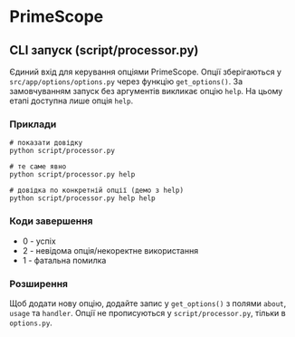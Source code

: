 # PrimeScope

## CLI запуск (script/processor.py)
Єдиний вхід для керування опціями PrimeScope.
Опції зберігаються у `src/app/options/options.py` через функцію `get_options()`.
За замовчуванням запуск без аргументів викликає опцію `help`.
На цьому етапі доступна лише опція `help`.

### Приклади
```
# показати довідку
python script/processor.py

# те саме явно
python script/processor.py help

# довідка по конкретній опції (демо з help)
python script/processor.py help help
```

### Коди завершення
- 0 - успіх
- 2 - невідома опція/некоректне використання
- 1 - фатальна помилка

### Розширення
Щоб додати нову опцію, додайте запис у `get_options()` з полями `about`, `usage` та `handler`.
Опції не прописуються у `script/processor.py`, тільки в `options.py`.
